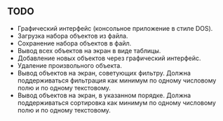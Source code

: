 ## TODO

- Графический интерфейс (консольное приложение в стиле DOS).
- Загрузка набора объектов из файла.
- Сохранение набора объектов в файл.
- Вывод всех объектов на экран в виде таблицы.
- Добавление новых объектов через графический интерфейс.
- Удаление произвольного объекта.
- Вывод объектов на экран, советующих фильтру. Должна поддерживаться фильтрация как минимум по одному числовому полю и по одному текстовому.
- Вывод объектов на экран, в указанном порядке. Должна поддерживаться сортировка как минимум по одному числовому полю и по одному текстовому.

